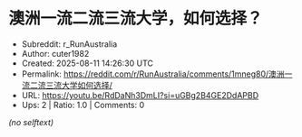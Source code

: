# 澳洲一流二流三流大学，如何选择？

- Subreddit: r_RunAustralia
- Author: cuter1982
- Created: 2025-08-11 14:26:30 UTC
- Permalink: https://reddit.com/r/RunAustralia/comments/1mneg80/澳洲一流二流三流大学如何选择/
- URL: https://youtu.be/RdDaNh3DmLI?si=uGBg2B4GE2DdAPBD
- Ups: 2 | Ratio: 1.0 | Comments: 0

_(no selftext)_
